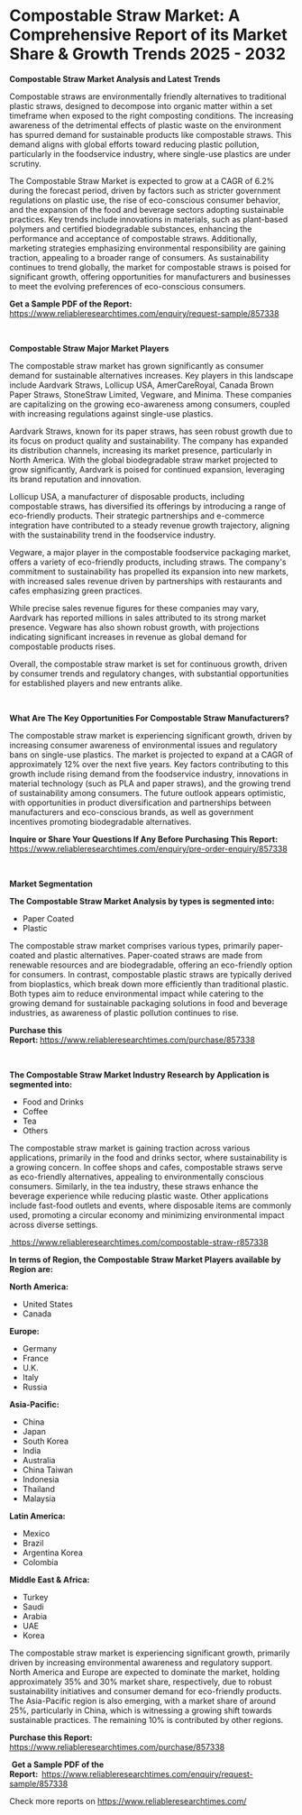 <p><h1>Compostable Straw Market: A Comprehensive Report of its Market Share & Growth Trends 2025 - 2032</h1></p><p><strong>Compostable Straw Market Analysis and Latest Trends</strong></p>
<p><p>Compostable straws are environmentally friendly alternatives to traditional plastic straws, designed to decompose into organic matter within a set timeframe when exposed to the right composting conditions. The increasing awareness of the detrimental effects of plastic waste on the environment has spurred demand for sustainable products like compostable straws. This demand aligns with global efforts toward reducing plastic pollution, particularly in the foodservice industry, where single-use plastics are under scrutiny.</p><p>The Compostable Straw Market is expected to grow at a CAGR of 6.2% during the forecast period, driven by factors such as stricter government regulations on plastic use, the rise of eco-conscious consumer behavior, and the expansion of the food and beverage sectors adopting sustainable practices. Key trends include innovations in materials, such as plant-based polymers and certified biodegradable substances, enhancing the performance and acceptance of compostable straws. Additionally, marketing strategies emphasizing environmental responsibility are gaining traction, appealing to a broader range of consumers. As sustainability continues to trend globally, the market for compostable straws is poised for significant growth, offering opportunities for manufacturers and businesses to meet the evolving preferences of eco-conscious consumers.</p></p>
<p><strong>Get a Sample PDF of the Report:&nbsp;</strong> <a href="https://www.reliableresearchtimes.com/enquiry/request-sample/857338?utm_campaign=2381&utm_medium=2&utm_source=Github&utm_content=ia&utm_term=07022025&utm_id=compostable-straw">https://www.reliableresearchtimes.com/enquiry/request-sample/857338</a></p>
<p>&nbsp;</p>
<p><strong>Compostable Straw Major Market Players</strong></p>
<p><p>The compostable straw market has grown significantly as consumer demand for sustainable alternatives increases. Key players in this landscape include Aardvark Straws, Lollicup USA, AmerCareRoyal, Canada Brown Paper Straws, StoneStraw Limited, Vegware, and Minima. These companies are capitalizing on the growing eco-awareness among consumers, coupled with increasing regulations against single-use plastics.</p><p>Aardvark Straws, known for its paper straws, has seen robust growth due to its focus on product quality and sustainability. The company has expanded its distribution channels, increasing its market presence, particularly in North America. With the global biodegradable straw market projected to grow significantly, Aardvark is poised for continued expansion, leveraging its brand reputation and innovation.</p><p>Lollicup USA, a manufacturer of disposable products, including compostable straws, has diversified its offerings by introducing a range of eco-friendly products. Their strategic partnerships and e-commerce integration have contributed to a steady revenue growth trajectory, aligning with the sustainability trend in the foodservice industry.</p><p>Vegware, a major player in the compostable foodservice packaging market, offers a variety of eco-friendly products, including straws. The company's commitment to sustainability has propelled its expansion into new markets, with increased sales revenue driven by partnerships with restaurants and cafes emphasizing green practices.</p><p>While precise sales revenue figures for these companies may vary, Aardvark has reported millions in sales attributed to its strong market presence. Vegware has also shown robust growth, with projections indicating significant increases in revenue as global demand for compostable products rises.</p><p>Overall, the compostable straw market is set for continuous growth, driven by consumer trends and regulatory changes, with substantial opportunities for established players and new entrants alike.</p></p>
<p>&nbsp;</p>
<p><strong>What Are The Key Opportunities For Compostable Straw Manufacturers?</strong></p>
<p><p>The compostable straw market is experiencing significant growth, driven by increasing consumer awareness of environmental issues and regulatory bans on single-use plastics. The market is projected to expand at a CAGR of approximately 12% over the next five years. Key factors contributing to this growth include rising demand from the foodservice industry, innovations in material technology (such as PLA and paper straws), and the growing trend of sustainability among consumers. The future outlook appears optimistic, with opportunities in product diversification and partnerships between manufacturers and eco-conscious brands, as well as government incentives promoting biodegradable alternatives.</p></p>
<p><strong>Inquire or Share Your Questions If Any Before Purchasing This Report:</strong> <a href="https://www.reliableresearchtimes.com/enquiry/pre-order-enquiry/857338?utm_campaign=2381&utm_medium=2&utm_source=Github&utm_content=ia&utm_term=07022025&utm_id=compostable-straw">https://www.reliableresearchtimes.com/enquiry/pre-order-enquiry/857338</a></p>
<p>&nbsp;</p>
<p><strong>Market Segmentation</strong></p>
<p><strong>The Compostable Straw Market Analysis by types is segmented into:</strong></p>
<p><ul><li>Paper Coated</li><li>Plastic</li></ul></p>
<p><p>The compostable straw market comprises various types, primarily paper-coated and plastic alternatives. Paper-coated straws are made from renewable resources and are biodegradable, offering an eco-friendly option for consumers. In contrast, compostable plastic straws are typically derived from bioplastics, which break down more efficiently than traditional plastic. Both types aim to reduce environmental impact while catering to the growing demand for sustainable packaging solutions in food and beverage industries, as awareness of plastic pollution continues to rise.</p></p>
<p><strong>Purchase this Report:&nbsp;</strong><a href="https://www.reliableresearchtimes.com/purchase/857338?utm_campaign=2381&utm_medium=2&utm_source=Github&utm_content=ia&utm_term=07022025&utm_id=compostable-straw">https://www.reliableresearchtimes.com/purchase/857338</a></p>
<p>&nbsp;</p>
<p><strong>The Compostable Straw Market Industry Research by Application is segmented into:</strong></p>
<p><ul><li>Food and Drinks</li><li>Coffee</li><li>Tea</li><li>Others</li></ul></p>
<p><p>The compostable straw market is gaining traction across various applications, primarily in the food and drinks sector, where sustainability is a growing concern. In coffee shops and cafes, compostable straws serve as eco-friendly alternatives, appealing to environmentally conscious consumers. Similarly, in the tea industry, these straws enhance the beverage experience while reducing plastic waste. Other applications include fast-food outlets and events, where disposable items are commonly used, promoting a circular economy and minimizing environmental impact across diverse settings.</p></p>
<p><a href="https://www.reliableresearchtimes.com/compostable-straw-r857338?utm_campaign=2381&utm_medium=2&utm_source=Github&utm_content=ia&utm_term=07022025&utm_id=compostable-straw">&nbsp;https://www.reliableresearchtimes.com/compostable-straw-r857338</a></p>
<p><strong>In terms of Region, the Compostable Straw Market Players available by Region are:</strong></p>
<p>
    <p> <strong> North America: </strong>
        <ul>
            <li>United States</li>
            <li>Canada</li>
        </ul>
        </p> 
    <p> <strong> Europe: </strong>
        <ul>
            <li>Germany</li>
            <li>France</li>
            <li>U.K.</li>
            <li>Italy</li>
            <li>Russia</li>
        </ul>
        </p> 
    <p> <strong> Asia-Pacific: </strong>
        <ul>
            <li>China</li>
            <li>Japan</li>
            <li>South Korea</li>
            <li>India</li>
            <li>Australia</li>
            <li>China Taiwan</li>
            <li>Indonesia</li>
            <li>Thailand</li>
            <li>Malaysia</li>
        </ul>
        </p> 
    <p> <strong> Latin America: </strong>
        <ul>
            <li>Mexico</li>
            <li>Brazil</li>
            <li>Argentina Korea</li>
            <li>Colombia</li>
        </ul>
        </p> 
    <p> <strong> Middle East & Africa: </strong>
        <ul>
            <li>Turkey</li>
            <li>Saudi</li>
            <li>Arabia</li>
            <li>UAE</li>
            <li>Korea</li>
        </ul>
    </p>
    </p>
<p><p>The compostable straw market is experiencing significant growth, primarily driven by increasing environmental awareness and regulatory support. North America and Europe are expected to dominate the market, holding approximately 35% and 30% market share, respectively, due to robust sustainability initiatives and consumer demand for eco-friendly products. The Asia-Pacific region is also emerging, with a market share of around 25%, particularly in China, which is witnessing a growing shift towards sustainable practices. The remaining 10% is contributed by other regions.</p></p>
<p><strong>Purchase this Report: </strong><a href="https://www.reliableresearchtimes.com/purchase/857338?utm_campaign=2381&utm_medium=2&utm_source=Github&utm_content=ia&utm_term=07022025&utm_id=compostable-straw">https://www.reliableresearchtimes.com/purchase/857338</a></p>
<p>&nbsp;<strong>Get a Sample PDF of the Report:&nbsp;&nbsp;</strong><a href="https://www.reliableresearchtimes.com/enquiry/request-sample/857338?utm_campaign=2381&utm_medium=2&utm_source=Github&utm_content=ia&utm_term=07022025&utm_id=compostable-straw">https://www.reliableresearchtimes.com/enquiry/request-sample/857338</a></p>
<p><strong></strong></p>
<p>Check more reports on <a href="https://www.reliableresearchtimes.com/?utm_campaign=2381&utm_medium=2&utm_source=Github&utm_content=ia&utm_term=07022025&utm_id=compostable-straw">https://www.reliableresearchtimes.com/</a></p>